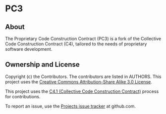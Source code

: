 # PC3

## About

The Proprietary Code Construction Contract (PC3) is a fork of the Collective Code Construction Contract (C4), tailored to the needs of proprietary software development.

## Ownership and License

Copyright (c) the Contributors. The contributors are listed in AUTHORS.
This project uses the [Creative Commons Attribution-Share Alike 3.0 License](http://creativecommons.org/licenses/by-sa/3.0/).

This project uses the [C4.1 (Collective Code Construction Contract)](http://rfc.zeromq.org/spec:22) process for contributions.

To report an issue, use the [Projects issue tracker](https://github.com/Ibadinov/PC3/issues) at github.com.
